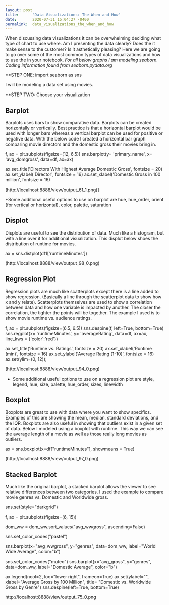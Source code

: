 ```yaml
---
layout: post
title:      "Data Visualizations: The When and How"
date:       2020-07-31 15:04:27 -0400
permalink:  data_visualizations_the_when_and_how
---
```


When discussing data visualizations it can be overwhelming deciding what type of chart to use where. Am I presenting the data clearly? Does the it make sense to the customer? Is it asthetically pleasing? Here we are going to go over some of the most common types of data visualizations and how to use the in your notebook.
*For all below graphs I am modeling seaborn. Coding information found from seaborn.pydata.org*

**STEP ONE: import seaborn as sns

I will be modeling a data set using movies. 

**STEP TWO: Choose your visualization

## Barplot
Barplots uses bars to show comparative data.  Barplots can be created horizontally or vertically. Best practice is that a horizontal barplot would be used with longer bars whereas a vertical barplot can be used for positive or negative data. With the below code I created a horizontal bar graph comparing movie directors and the domestic gross their movies bring in. 

f, ax = plt.subplots(figsize=(12, 6.5))
sns.barplot(y= 'primary_name', x= 'avg_domgross',
                data=df, ax=ax)

ax.set_title('Directors With Highest Average Domestic Gross', fontsize = 20)
ax.set_ylabel('Director', fontsize = 16)
ax.set_xlabel('Domestic Gross in 100 million', fontsize = 16)

(http://localhost:8888/view/output_61_1.png)]


*Some additional useful options to use on barplot are hue, hue_order, orient (for vertical or horizontal), color, palette, saturation

## Displot
Displots are useful to see the distribution of data. Much like a histogram, but with a line over it for additional visualization. This displot below shoes the distribution of runtime for movies. 


ax = sns.distplot(df1['runtimeMinutes'])

(http://localhost:8888/view/output_98_0.png)

## Regression Plot
Regression plots are much like scatterplots except there is a line added to show regression. (Basically a line through the scatterplot data to show how x and y relate). Scatterplots themselves are used to show a correlation between data and how one variable is impacted by another. The closer the correlation, the tighter the points will be together. The example I used is to show movie runtime vs. audience ratings. 

f, ax = plt.subplots(figsize=(6.5, 6.5))
sns.despine(f, left=True, bottom=True)
sns.regplot(x= 'runtimeMinutes', y= 'averageRating',
                data=df, ax=ax, line_kws = {'color':'red'})
								
ax.set_title('Runtime vs. Ratings', fontsize = 20)
ax.set_xlabel('Runtime (min)', fontsize = 16)
ax.set_ylabel('Average Rating (1-10)', fontsize = 16)
ax.set(ylim=(0, 12)); 

(http://localhost:8888/view/output_94_0.png)

* Some additional useful options to use on a regression plot are style, legend, hue, size, palette, hue_order, sizes, linewidth


## Boxplot
Boxplots are great to use with data where you want to show specifics. Examples of this are showing the mean, median, standard deviations, and the IQR. Boxplots are also useful in showing that outliers exist in a given set of data. Below I modeled using a boxplot with runtime. This way we can see the average length of a movie as well as those really long movies as outliers. 

ax = sns.boxplot(x=df["runtimeMinutes"], showmeans = True)

(http://localhost:8888/view/output_97_0.png)



## Stacked Barplot
Much like the original barplot, a stacked barplot allows the viewer to see relative differences between two categories. I used the example to compare movie genres vs. Domestic and Worldwide gross. 

sns.set(style="darkgrid")

f, ax = plt.subplots(figsize=(6, 15))

dom_ww = dom_ww.sort_values("avg_wwgross", ascending=False)

sns.set_color_codes("pastel")

sns.barplot(x="avg_wwgross", y="genres", data=dom_ww,
            label="World Wide Average", color="b")

sns.set_color_codes("muted")
sns.barplot(x="avg_gross", y="genres", data=dom_ww,
            label="Domestic Average", color="b")

ax.legend(ncol=2, loc="lower right", frameon=True)
ax.set(ylabel="",
       xlabel="Average Gross by 100 Million",
       title= "Domestic vs. Worldwide Gross by Genre")
sns.despine(left=True, bottom=True)

http://localhost:8888/view/output_75_0.png




